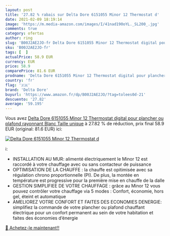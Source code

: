 ```yaml
---
layout: post
title: '27.82 % rabais sur Delta Dore 6151055 Minor 12 Thermostat d'
date: 2021-02-09 18:19:14
image: 'https://m.media-amazon.com/images/I/41nad190oYL._SL200_.jpg'
comments: true
category: ofertas
author: ring
slug: 'B00J2AE2JO-fr Delta Dore 6151055 Minor 12 Thermostat digital pour...'
sku: 'B00J2AE2JO-fr'
tags: [  ]
actualPrice: 58.9 EUR
currency: EUR
price: 58.9
comparePrice: 81.6 EUR
prodname: 'Delta Dore 6151055 Minor 12 Thermostat digital pour plancher ou plafond rayonnant  Blanc  Taille unique'
country: 'fr'
flag: '🇫🇷'
brand: 'Delta Dore'
buyurl: 'https://www.amazon.fr/dp/B00J2AE2JO/?tag=tolees0d-21'
descuento: '27.82'
average: '59.195'
---
```


Vous avez [Delta Dore 6151055 Minor 12 Thermostat digital pour plancher ou plafond rayonnant  Blanc  Taille unique](https://www.amazon.fr/dp/B00J2AE2JO/?tag=tolees0d-21)  à  27.82 % de réduction, prix final  58.9 EUR (original: 81.6 EUR) ici:

[![Delta Dore 6151055 Minor 12 Thermostat d](https://m.media-amazon.com/images/I/41nad190oYL._SL200_.jpg)](https://www.amazon.fr/dp/B00J2AE2JO/?tag=tolees0d-21)

ℹ️:

- INSTALLATION AU MUR: alimenté électriquement le Minor 12 est raccordé à votre chauffage avec ou sans contacteur de puissance
- OPTIMISATION DE LA CHAUFFE : la chauffe est opitimisée avec sa régulation chrono proportionnelle (PI). De plus, la montée en température est progressive pour la première mise en chauffe de la dalle
- GESTION SIMPLIFIEE DE VOTRE CHAUFFAGE : grâce au Minor 12 vous pouvez contrôler votre chauffage via 5 modes : Confort, économie, hors gel, éteint et automatique
- AMELIOREZ VOTRE CONFORT ET FAITES DES ECONOMIES DENERGIE: simplifiez la commande de votre plancher ou plafond chauffant électrique pour un confort permanent au sein de votre habitation et faites des économies d’énergie

[🛒 Achetez-le maintenant!!](https://www.amazon.fr/dp/B00J2AE2JO/?tag=tolees0d-21)
